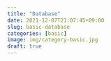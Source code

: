 ```yaml
---
title: "Database"
date: 2021-12-07T21:07:45+09:00
slug: basic-database
categories: [basic]
image: img/category-basic.jpg
draft: true
---
```


